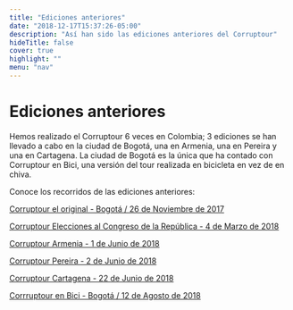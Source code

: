 ```yaml
---
title: "Ediciones anteriores"
date: "2018-12-17T15:37:26-05:00"
description: "Así han sido las ediciones anteriores del Corruptour"
hideTitle: false
cover: true
highlight: ""
menu: "nav"
---
```


# Ediciones anteriores 

Hemos realizado el Corruptour 6 veces en Colombia; 3 ediciones se han llevado a cabo en la ciudad de Bogotá, una en Armenia, una en Pereira y una en Cartagena. La ciudad de Bogotá es la única que ha contado con Corruptour en Bici, una versión del tour realizada en bicicleta en vez de en chiva.

Conoce los recorridos de las ediciones anteriores:

[Corruptour el original - Bogotá / 26 de Noviembre de 2017](/posts/corruptour-el-original/)

[Corruptour Elecciones al Congreso de la República - 4 de Marzo de 2018](/posts/corruptour-elecciones/)

[Corruptour Armenia - 1 de Junio de 2018](/posts/corruptour-armenia/)

[Corruptour Pereira - 2 de Junio de 2018](/posts/corruptour-pereira/)

[Corruptour Cartagena - 22 de Junio de 2018](/posts/corruptour-cartagena/)

[Corrruptour en Bici - Bogotá / 12 de Agosto de 2018](/posts/corruptour-bici/)
